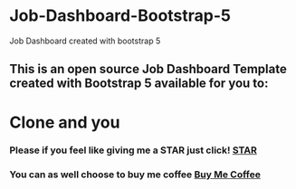 # Job-Dashboard-Bootstrap-5
Job Dashboard created with bootstrap 5

## This is an open source Job Dashboard Template created with Bootstrap 5 available for you to:

# Clone and you


### Please if you feel like giving me a STAR just click! [STAR](www.github.com/happyjosh-tech) 


### You can as well choose to buy me coffee [Buy Me Coffee](https://paystack.com/pay/hplvu2ar9w)


